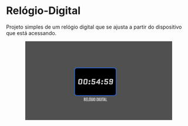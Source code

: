 # Relógio-Digital
   Projeto simples de um relógio digital que se ajusta a partir do dispositivo que está acessando.
   <p align="center">
      <img width="400" src="assets/screenshot.png">
   </p>
